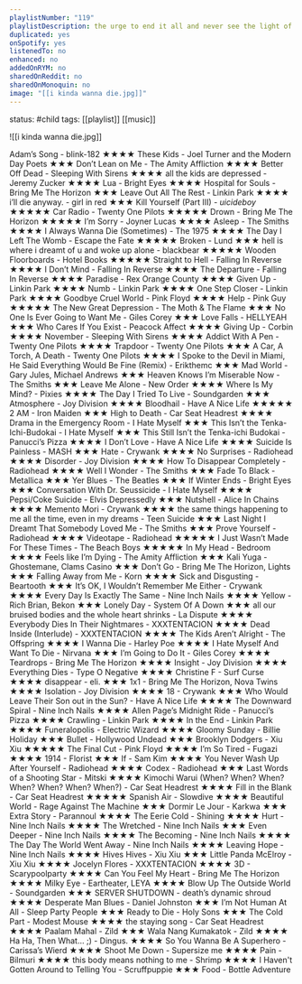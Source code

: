 ```yaml
---
playlistNumber: "119"
playlistDescription: the urge to end it all and never see the light of day ever again grows stronger each day.
duplicated: yes
onSpotify: yes
listenedTo: no
enhanced: no
addedOnRYM: no
sharedOnReddit: no
sharedOnMonoquin: no
image: "[[i kinda wanna die.jpg]]"
---
```

status: #child 
tags: [[playlist]] [[music]] 


![[i kinda wanna die.jpg]]

Adam’s Song - blink-182 ★★★★
These Kids - Joel Turner and the Modern Day Poets ★★★
Don’t Lean on Me - The Amity Affliction ★★★★
Better Off Dead - Sleeping With Sirens ★★★★
all the kids are depressed - Jeremy Zucker ★★★★
Lua - Bright Eyes ★★★★
Hospital for Souls - Bring Me The Horizon ★★★
Leave Out All The Rest - Linkin Park ★★★★
i’ll die anyway. - girl in red ★★★
Kill Yourself (Part III) - $uicideboy$ ★★★★★
Car Radio - Twenty One Pilots ★★★★★
Drown - Bring Me The Horizon ★★★★★
I’m Sorry - Joyner Lucas ★★★★
Asleep - The Smiths ★★★★
I Always Wanna Die (Sometimes) - The 1975 ★★★★
The Day I Left The Womb - Escape the Fate ★★★★★
Broken - Lund ★★★
hell is where i dreamt of u and woke up alone - blackbear ★★★★★
Wooden Floorboards - Hotel Books ★★★★★
Straight to Hell - Falling In Reverse ★★★★
I Don’t Mind - Falling In Reverse ★★★★
The Departure - Falling In Reverse ★★★★
Paradise - Rex Orange County ★★★★
Given Up - Linkin Park ★★★★
Numb - Linkin Park ★★★★
One Step Closer - Linkin Park ★★★★
Goodbye Cruel World - Pink Floyd ★★★★
Help - Pink Guy ★★★★★
The New Great Depression - The Moth & The Flame ★★★
No One Is Ever Going to Want Me - Giles Corey ★★★
Love Falls - HELLYEAH ★★★
Who Cares If You Exist - Peacock Affect ★★★★
Giving Up - Corbin ★★★★
November - Sleeping With Sirens ★★★★
Addict With A Pen - Twenty One Pilots ★★★★
Trapdoor - Twenty One Pilots ★★★
A Car, A Torch, A Death - Twenty One Pilots ★★★★
I Spoke to the Devil in Miami, He Said Everything Would Be Fine (Remix) - Erikthemc ★★★
Mad World - Gary Jules, Michael Andrews ★★★
Heaven Knows I’m Miserable Now - The Smiths ★★★
Leave Me Alone - New Order ★★★★
Where Is My Mind? - Pixies ★★★★
The Day I Tried To Live - Soundgarden ★★★
Atmosphere - Joy Division ★★★★
Bloodhail - Have A Nice Life ★★★★★
2 AM - Iron Maiden ★★★
High to Death - Car Seat Headrest ★★★★
Drama in the Emergency Room - I Hate Myself ★★★
This Isn’t the Tenka-Ichi-Budokai - I Hate Myself ★★★
This Still Isn’t the Tenka-ichi Budokai - Panucci’s Pizza ★★★★
I Don’t Love - Have A Nice Life ★★★★
Suicide Is Painless - MASH ★★★
Hate - Crywank ★★★★
No Surprises - Radiohead ★★★★
Disorder - Joy Division ★★★★
How To Disappear Completely - Radiohead ★★★★
Well I Wonder - The Smiths ★★★
Fade To Black - Metallica ★★★
Yer Blues - The Beatles ★★★
If Winter Ends - Bright Eyes ★★★
Conversation With Dr. Seussicide - I Hate Myself ★★★★
Pepsi/Coke Suicide - Elvis Depressedly ★★★
Nutshell - Alice In Chains ★★★★
Memento Mori - Crywank ★★★★
the same things happening to me all the time, even in my dreams - Teen Suicide ★★★
Last Night I Dreamt That Somebody Loved Me - The Smiths ★★★
Prove Yourself - Radiohead ★★★★
Videotape - Radiohead ★★★★★
I Just Wasn’t Made For These Times - The Beach Boys ★★★★★
In My Head - Bedroom ★★★★
Feels like I’m Dying - The Amity Affliction ★★★
Kali Yuga - Ghostemane, Clams Casino ★★★
Don’t Go - Bring Me The Horizon, Lights ★★★
Falling Away from Me - Korn ★★★★
Sick and Disgusting - Beartooth ★★★
It’s OK, I Wouldn’t Remember Me Either - Crywank ★★★★
Every Day Is Exactly The Same - Nine Inch Nails ★★★★
Yellow - Rich Brian, Bekon ★★★
Lonely Day - System Of A Down ★★★
all our bruised bodies and the whole heart shrinks - La Dispute ★★★★
Everybody Dies In Their Nightmares - XXXTENTACION ★★★★
Dead Inside (Interlude) - XXXTENTACION ★★★★
The Kids Aren’t Alright - The Offspring ★★★★
I Wanna Die - Harley Poe ★★★★
I Hate Myself And Want To Die - Nirvana ★★★
I’m Going to Do It - Giles Corey ★★★★
Teardrops - Bring Me The Horizon ★★★★
Insight - Joy Division ★★★★
Everything Dies - Type O Negative ★★★★
Christine F - Surf Curse ★★★★
disappear - eli. ★★★
1x1 - Bring Me The Horizon, Nova Twins ★★★★
Isolation - Joy Division ★★★★
18 - Crywank ★★★
Who Would Leave Their Son out in the Sun? - Have A Nice Life ★★★★
The Downward Spiral - Nine Inch Nails ★★★★
Allen Page’s Midnight Ride - Panucci’s Pizza ★★★★
Crawling - Linkin Park ★★★★
In the End - Linkin Park ★★★★
Funeralopolis - Electric Wizard ★★★★
Gloomy Sunday - Billie Holiday ★★★
Bullet - Hollywood Undead ★★★
Brooklyn Dodgers - Xiu Xiu ★★★★★
The Final Cut - Pink Floyd ★★★★
I’m So Tired - Fugazi ★★★★
1914 - Florist ★★★
If - Sam Kim ★★★★ 
You Never Wash Up After Yourself - Radiohead ★★★★
Codex - Radiohead ★★★
Last Words of a Shooting Star - Mitski ★★★★
Kimochi Warui (When? When? When? When? When? When? When?) - Car Seat Headrest ★★★★
Fill in the Blank - Car Seat Headrest ★★★★★
Spanish Air - Slowdive ★★★★
Beautiful World - Rage Against The Machine ★★★
Dormir Le Jour - Karkwa ★★★
Extra Story - Parannoul ★★★★
The Eerie Cold - Shining ★★★★
Hurt - Nine Inch Nails ★★★★
The Wretched - Nine Inch Nails ★★★
Even Deeper - Nine Inch Nails ★★★★
The Becoming - Nine Inch Nails ★★★★
The Day The World Went Away - Nine Inch Nails ★★★★
Leaving Hope - Nine Inch Nails ★★★★
Hives Hives - Xiu Xiu ★★★
Little Panda McElroy - Xiu Xiu ★★★★
Jocelyn Flores - XXXTENTACION ★★★★
3D - Scarypoolparty ★★★★
Can You Feel My Heart - Bring Me The Horizon ★★★★
Milky Eye - Eartheater, LEYA ★★★★
Blow Up The Outside World - Soundgarden ★★★
SERVER SHUTDOWN - death’s dynamic shroud ★★★★
Desperate Man Blues - Daniel Johnston ★★★
I’m Not Human At All - Sleep Party People ★★★
Ready to Die - Holy Sons ★★★
The Cold Part - Modest Mouse ★★★★
the staying song - Car Seat Headrest ★★★★
Paalam Mahal - Zild ★★★
Wala Nang Kumakatok - Zild ★★★★
Ha Ha, Then What… ;) - Dingus. ★★★★
So You Wanna Be A Superhero - Carissa’s Wierd ★★★★
Shoot Me Down - Supersize me ★★★★
Pain - Bilmuri ★★★★
this body means nothing to me - Shrimp ★★★★
I Haven't Gotten Around to Telling You - Scruffpuppie ★★★
Food - Bottle Adventure

